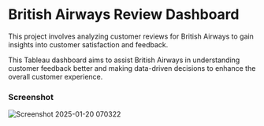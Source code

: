 # British Airways Review Dashboard

This project involves analyzing customer reviews for British Airways to gain insights into customer satisfaction and feedback.

This Tableau dashboard aims to assist British Airways in understanding customer feedback better and making data-driven decisions to enhance the overall customer experience.

### Screenshot

![Screenshot 2025-01-20 070322](https://github.com/user-attachments/assets/285dfc37-aba8-4fb1-9a38-89236276df78)
